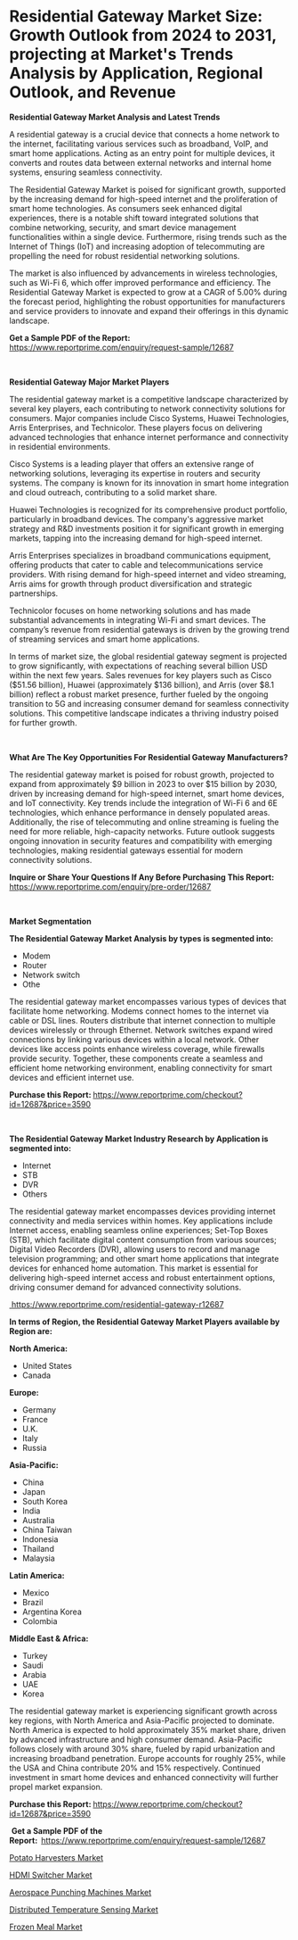 <p><h1>Residential Gateway Market Size: Growth Outlook from 2024 to 2031, projecting at Market's Trends Analysis by Application, Regional Outlook, and Revenue</h1></p><p><strong>Residential Gateway Market Analysis and Latest Trends</strong></p>
<p><p>A residential gateway is a crucial device that connects a home network to the internet, facilitating various services such as broadband, VoIP, and smart home applications. Acting as an entry point for multiple devices, it converts and routes data between external networks and internal home systems, ensuring seamless connectivity.</p><p>The Residential Gateway Market is poised for significant growth, supported by the increasing demand for high-speed internet and the proliferation of smart home technologies. As consumers seek enhanced digital experiences, there is a notable shift toward integrated solutions that combine networking, security, and smart device management functionalities within a single device. Furthermore, rising trends such as the Internet of Things (IoT) and increasing adoption of telecommuting are propelling the need for robust residential networking solutions.</p><p>The market is also influenced by advancements in wireless technologies, such as Wi-Fi 6, which offer improved performance and efficiency. The Residential Gateway Market is expected to grow at a CAGR of 5.00% during the forecast period, highlighting the robust opportunities for manufacturers and service providers to innovate and expand their offerings in this dynamic landscape.</p></p>
<p><strong>Get a Sample PDF of the Report:&nbsp;</strong> <a href="https://www.reportprime.com/enquiry/request-sample/12687">https://www.reportprime.com/enquiry/request-sample/12687</a></p>
<p>&nbsp;</p>
<p><strong>Residential Gateway Major Market Players</strong></p>
<p><p>The residential gateway market is a competitive landscape characterized by several key players, each contributing to network connectivity solutions for consumers. Major companies include Cisco Systems, Huawei Technologies, Arris Enterprises, and Technicolor. These players focus on delivering advanced technologies that enhance internet performance and connectivity in residential environments.</p><p>Cisco Systems is a leading player that offers an extensive range of networking solutions, leveraging its expertise in routers and security systems. The company is known for its innovation in smart home integration and cloud outreach, contributing to a solid market share.</p><p>Huawei Technologies is recognized for its comprehensive product portfolio, particularly in broadband devices. The company's aggressive market strategy and R&D investments position it for significant growth in emerging markets, tapping into the increasing demand for high-speed internet.</p><p>Arris Enterprises specializes in broadband communications equipment, offering products that cater to cable and telecommunications service providers. With rising demand for high-speed internet and video streaming, Arris aims for growth through product diversification and strategic partnerships.</p><p>Technicolor focuses on home networking solutions and has made substantial advancements in integrating Wi-Fi and smart devices. The company’s revenue from residential gateways is driven by the growing trend of streaming services and smart home applications.</p><p>In terms of market size, the global residential gateway segment is projected to grow significantly, with expectations of reaching several billion USD within the next few years. Sales revenues for key players such as Cisco ($51.56 billion), Huawei (approximately $136 billion), and Arris (over $8.1 billion) reflect a robust market presence, further fueled by the ongoing transition to 5G and increasing consumer demand for seamless connectivity solutions. This competitive landscape indicates a thriving industry poised for further growth.</p></p>
<p>&nbsp;</p>
<p><strong>What Are The Key Opportunities For Residential Gateway Manufacturers?</strong></p>
<p><p>The residential gateway market is poised for robust growth, projected to expand from approximately $9 billion in 2023 to over $15 billion by 2030, driven by increasing demand for high-speed internet, smart home devices, and IoT connectivity. Key trends include the integration of Wi-Fi 6 and 6E technologies, which enhance performance in densely populated areas. Additionally, the rise of telecommuting and online streaming is fueling the need for more reliable, high-capacity networks. Future outlook suggests ongoing innovation in security features and compatibility with emerging technologies, making residential gateways essential for modern connectivity solutions.</p></p>
<p><strong>Inquire or Share Your Questions If Any Before Purchasing This Report:</strong> <a href="https://www.reportprime.com/enquiry/pre-order/12687">https://www.reportprime.com/enquiry/pre-order/12687</a></p>
<p>&nbsp;</p>
<p><strong>Market Segmentation</strong></p>
<p><strong>The Residential Gateway Market Analysis by types is segmented into:</strong></p>
<p><ul><li>Modem</li><li>Router</li><li>Network switch</li><li>Othe</li></ul></p>
<p><p>The residential gateway market encompasses various types of devices that facilitate home networking. Modems connect homes to the internet via cable or DSL lines. Routers distribute that internet connection to multiple devices wirelessly or through Ethernet. Network switches expand wired connections by linking various devices within a local network. Other devices like access points enhance wireless coverage, while firewalls provide security. Together, these components create a seamless and efficient home networking environment, enabling connectivity for smart devices and efficient internet use.</p></p>
<p><strong>Purchase this Report:&nbsp;</strong><a href="https://www.reportprime.com/checkout?id=12687&price=3590">https://www.reportprime.com/checkout?id=12687&price=3590</a></p>
<p>&nbsp;</p>
<p><strong>The Residential Gateway Market Industry Research by Application is segmented into:</strong></p>
<p><ul><li>Internet</li><li>STB</li><li>DVR</li><li>Others</li></ul></p>
<p><p>The residential gateway market encompasses devices providing internet connectivity and media services within homes. Key applications include Internet access, enabling seamless online experiences; Set-Top Boxes (STB), which facilitate digital content consumption from various sources; Digital Video Recorders (DVR), allowing users to record and manage television programming; and other smart home applications that integrate devices for enhanced home automation. This market is essential for delivering high-speed internet access and robust entertainment options, driving consumer demand for advanced connectivity solutions.</p></p>
<p><a href="https://www.reportprime.com/residential-gateway-r12687">&nbsp;https://www.reportprime.com/residential-gateway-r12687</a></p>
<p><strong>In terms of Region, the Residential Gateway Market Players available by Region are:</strong></p>
<p>
    <p> <strong> North America: </strong>
        <ul>
            <li>United States</li>
            <li>Canada</li>
        </ul>
        </p> 
    <p> <strong> Europe: </strong>
        <ul>
            <li>Germany</li>
            <li>France</li>
            <li>U.K.</li>
            <li>Italy</li>
            <li>Russia</li>
        </ul>
        </p> 
    <p> <strong> Asia-Pacific: </strong>
        <ul>
            <li>China</li>
            <li>Japan</li>
            <li>South Korea</li>
            <li>India</li>
            <li>Australia</li>
            <li>China Taiwan</li>
            <li>Indonesia</li>
            <li>Thailand</li>
            <li>Malaysia</li>
        </ul>
        </p> 
    <p> <strong> Latin America: </strong>
        <ul>
            <li>Mexico</li>
            <li>Brazil</li>
            <li>Argentina Korea</li>
            <li>Colombia</li>
        </ul>
        </p> 
    <p> <strong> Middle East & Africa: </strong>
        <ul>
            <li>Turkey</li>
            <li>Saudi</li>
            <li>Arabia</li>
            <li>UAE</li>
            <li>Korea</li>
        </ul>
    </p>
    </p>
<p><p>The residential gateway market is experiencing significant growth across key regions, with North America and Asia-Pacific projected to dominate. North America is expected to hold approximately 35% market share, driven by advanced infrastructure and high consumer demand. Asia-Pacific follows closely with around 30% share, fueled by rapid urbanization and increasing broadband penetration. Europe accounts for roughly 25%, while the USA and China contribute 20% and 15% respectively. Continued investment in smart home devices and enhanced connectivity will further propel market expansion.</p></p>
<p><strong>Purchase this Report: </strong><a href="https://www.reportprime.com/checkout?id=12687&price=3590">https://www.reportprime.com/checkout?id=12687&price=3590</a></p>
<p>&nbsp;<strong>Get a Sample PDF of the Report:&nbsp;&nbsp;</strong><a href="https://www.reportprime.com/enquiry/request-sample/12687">https://www.reportprime.com/enquiry/request-sample/12687</a></p>
<p><strong></strong></p>
<p><p><a href="https://www.linkedin.com/pulse/what-innovations-shaping-potato-harvesters-market-application-ygioe?trackingId=Ywt%2FkM70QxyKQnwiLYr4gA%3D%3D">Potato Harvesters Market</a></p><p><a href="https://medium.com/@estellaemmerich/global-hdmi-switcher-market-sector-types-applications-market-player-strategies-regional-growth-5fe0993e687a">HDMI Switcher Market</a></p><p><a href="https://issuu.com/reportprime-2/docs/aerospace-punching-machines-market-_8d993b8fb310e8">Aerospace Punching Machines Market</a></p><p><a href="https://www.linkedin.com/pulse/distributed-temperature-sensing-market-emerging-trends-9tlec?trackingId=7U7QcR8wR%2Feqhz%2FeJeMKwQ%3D%3D">Distributed Temperature Sensing Market</a></p><p><a href="https://medium.com/@luke.russell779/frozen-meal-market-share-and-new-trends-analysis-by-its-type-application-end-use-and-forecast-cb62be0ad7e0">Frozen Meal Market</a></p></p>